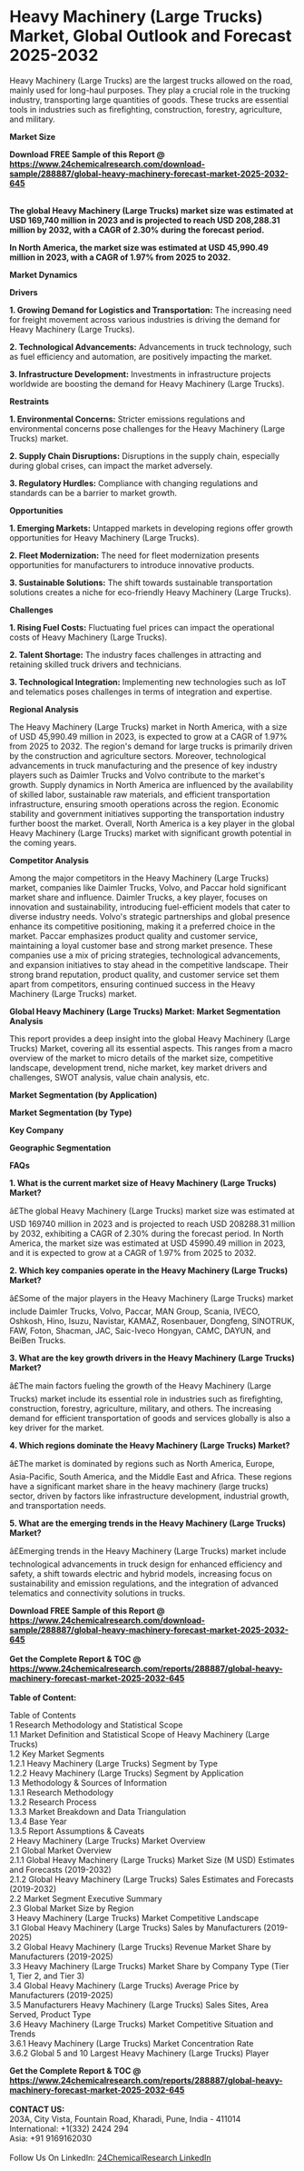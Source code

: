 <h1>Heavy Machinery (Large Trucks) Market, Global Outlook and Forecast 2025-2032</h1><p>Heavy Machinery (Large Trucks) are the largest trucks allowed on the road, mainly used for long-haul purposes. They play a crucial role in the trucking industry, transporting large quantities of goods. These trucks are essential tools in industries such as firefighting, construction, forestry, agriculture, and military.</p><p>
<strong>Market Size</strong></p><p>
</p><div><b>Download FREE Sample of this Report @ 
            <a href="https://www.24chemicalresearch.com/download-sample/288887/global-heavy-machinery-forecast-market-2025-2032-645">
            https://www.24chemicalresearch.com/download-sample/288887/global-heavy-machinery-forecast-market-2025-2032-645</a></b></div><br><p><strong>The global Heavy Machinery (Large Trucks) market size was estimated at USD 169,740 million in 2023 and is projected to reach USD 208,288.31 million by 2032, with a CAGR of 2.30% during the forecast period.</strong></p><p>
</p><p><strong>In North America, the market size was estimated at USD 45,990.49 million in 2023, with a CAGR of 1.97% from 2025 to 2032.</strong></p><p>
<strong>Market Dynamics</strong></p><p>
<strong>Drivers</strong></p><p>
</p><p><strong>1. Growing Demand for Logistics and Transportation:</strong> The increasing need for freight movement across various industries is driving the demand for Heavy Machinery (Large Trucks).</p><p>
</p><p><strong>2. Technological Advancements:</strong> Advancements in truck technology, such as fuel efficiency and automation, are positively impacting the market.</p><p>
</p><p><strong>3. Infrastructure Development:</strong> Investments in infrastructure projects worldwide are boosting the demand for Heavy Machinery (Large Trucks).</p><p>
<strong>Restraints</strong></p><p>
</p><p><strong>1. Environmental Concerns:</strong> Stricter emissions regulations and environmental concerns pose challenges for the Heavy Machinery (Large Trucks) market.</p><p>
</p><p><strong>2. Supply Chain Disruptions:</strong> Disruptions in the supply chain, especially during global crises, can impact the market adversely.</p><p>
</p><p><strong>3. Regulatory Hurdles:</strong> Compliance with changing regulations and standards can be a barrier to market growth.</p><p>
<strong>Opportunities</strong></p><p>
</p><p><strong>1. Emerging Markets:</strong> Untapped markets in developing regions offer growth opportunities for Heavy Machinery (Large Trucks).</p><p>
</p><p><strong>2. Fleet Modernization:</strong> The need for fleet modernization presents opportunities for manufacturers to introduce innovative products.</p><p>
</p><p><strong>3. Sustainable Solutions:</strong> The shift towards sustainable transportation solutions creates a niche for eco-friendly Heavy Machinery (Large Trucks).</p><p>
<strong>Challenges</strong></p><p>
</p><p><strong>1. Rising Fuel Costs:</strong> Fluctuating fuel prices can impact the operational costs of Heavy Machinery (Large Trucks).</p><p>
</p><p><strong>2. Talent Shortage:</strong> The industry faces challenges in attracting and retaining skilled truck drivers and technicians.</p><p>
</p><p><strong>3. Technological Integration:</strong> Implementing new technologies such as IoT and telematics poses challenges in terms of integration and expertise.</p><p>
<strong>Regional Analysis</strong></p><p>
</p><p>The Heavy Machinery (Large Trucks) market in North America, with a size of USD 45,990.49 million in 2023, is expected to grow at a CAGR of 1.97% from 2025 to 2032. The region's demand for large trucks is primarily driven by the construction and agriculture sectors. Moreover, technological advancements in truck manufacturing and the presence of key industry players such as Daimler Trucks and Volvo contribute to the market's growth. Supply dynamics in North America are influenced by the availability of skilled labor, sustainable raw materials, and efficient transportation infrastructure, ensuring smooth operations across the region. Economic stability and government initiatives supporting the transportation industry further boost the market. Overall, North America is a key player in the global Heavy Machinery (Large Trucks) market with significant growth potential in the coming years.</p><p>
<strong>Competitor Analysis</strong></p><p>
</p><p>Among the major competitors in the Heavy Machinery (Large Trucks) market, companies like Daimler Trucks, Volvo, and Paccar hold significant market share and influence. Daimler Trucks, a key player, focuses on innovation and sustainability, introducing fuel-efficient models that cater to diverse industry needs. Volvo's strategic partnerships and global presence enhance its competitive positioning, making it a preferred choice in the market. Paccar emphasizes product quality and customer service, maintaining a loyal customer base and strong market presence. These companies use a mix of pricing strategies, technological advancements, and expansion initiatives to stay ahead in the competitive landscape. Their strong brand reputation, product quality, and customer service set them apart from competitors, ensuring continued success in the Heavy Machinery (Large Trucks) market.</p><p>
<strong>Global Heavy Machinery (Large Trucks) Market: Market Segmentation Analysis</strong></p><p>
</p><p>This report provides a deep insight into the global Heavy Machinery (Large Trucks) Market, covering all its essential aspects. This ranges from a macro overview of the market to micro details of the market size, competitive landscape, development trend, niche market, key market drivers and challenges, SWOT analysis, value chain analysis, etc.</p><p>
<strong>Market Segmentation (by Application)</strong></p><p>
</p><p>
<strong>Market Segmentation (by Type)</strong></p><p>
</p><p>
<strong>Key Company</strong></p><p>
</p><p>
<strong>Geographic Segmentation</strong></p><p>
</p><p>
<strong>FAQs</strong></p><p>
</p><p><strong>1. What is the current market size of Heavy Machinery (Large Trucks) Market?</strong></p><p>
</p><p>â£The global Heavy Machinery (Large Trucks) market size was estimated at USD 169740 million in 2023 and is projected to reach USD 208288.31 million by 2032, exhibiting a CAGR of 2.30% during the forecast period. In North America, the market size was estimated at USD 45990.49 million in 2023, and it is expected to grow at a CAGR of 1.97% from 2025 to 2032.</p><p>
</p><p><strong>2. Which key companies operate in the Heavy Machinery (Large Trucks) Market?</strong></p><p>
</p><p>â£Some of the major players in the Heavy Machinery (Large Trucks) market include Daimler Trucks, Volvo, Paccar, MAN Group, Scania, IVECO, Oshkosh, Hino, Isuzu, Navistar, KAMAZ, Rosenbauer, Dongfeng, SINOTRUK, FAW, Foton, Shacman, JAC, Saic-Iveco Hongyan, CAMC, DAYUN, and BeiBen Trucks.</p><p>
</p><p><strong>3. What are the key growth drivers in the Heavy Machinery (Large Trucks) Market?</strong></p><p>
</p><p>â£The main factors fueling the growth of the Heavy Machinery (Large Trucks) market include its essential role in industries such as firefighting, construction, forestry, agriculture, military, and others. The increasing demand for efficient transportation of goods and services globally is also a key driver for the market.</p><p>
</p><p><strong>4. Which regions dominate the Heavy Machinery (Large Trucks) Market?</strong></p><p>
</p><p>â£The market is dominated by regions such as North America, Europe, Asia-Pacific, South America, and the Middle East and Africa. These regions have a significant market share in the heavy machinery (large trucks) sector, driven by factors like infrastructure development, industrial growth, and transportation needs.</p><p>
</p><p><strong>5. What are the emerging trends in the Heavy Machinery (Large Trucks) Market?</strong></p><p>
</p><p>â£Emerging trends in the Heavy Machinery (Large Trucks) market include technological advancements in truck design for enhanced efficiency and safety, a shift towards electric and hybrid models, increasing focus on sustainability and emission regulations, and the integration of advanced telematics and connectivity solutions in trucks.</p><div><b>Download FREE Sample of this Report @ 
            <a href="https://www.24chemicalresearch.com/download-sample/288887/global-heavy-machinery-forecast-market-2025-2032-645">
            https://www.24chemicalresearch.com/download-sample/288887/global-heavy-machinery-forecast-market-2025-2032-645</a></b></div><br><div><b>Get the Complete Report & TOC @ 
            <a href="https://www.24chemicalresearch.com/reports/288887/global-heavy-machinery-forecast-market-2025-2032-645">
            https://www.24chemicalresearch.com/reports/288887/global-heavy-machinery-forecast-market-2025-2032-645</a></b></div><br>
            <b>Table of Content:</b><p>Table of Contents<br />
1 Research Methodology and Statistical Scope<br />
1.1 Market Definition and Statistical Scope of Heavy Machinery (Large Trucks)<br />
1.2 Key Market Segments<br />
1.2.1 Heavy Machinery (Large Trucks) Segment by Type<br />
1.2.2 Heavy Machinery (Large Trucks) Segment by Application<br />
1.3 Methodology & Sources of Information<br />
1.3.1 Research Methodology<br />
1.3.2 Research Process<br />
1.3.3 Market Breakdown and Data Triangulation<br />
1.3.4 Base Year<br />
1.3.5 Report Assumptions & Caveats<br />
2 Heavy Machinery (Large Trucks) Market Overview<br />
2.1 Global Market Overview<br />
2.1.1 Global Heavy Machinery (Large Trucks) Market Size (M USD) Estimates and Forecasts (2019-2032)<br />
2.1.2 Global Heavy Machinery (Large Trucks) Sales Estimates and Forecasts (2019-2032)<br />
2.2 Market Segment Executive Summary<br />
2.3 Global Market Size by Region<br />
3 Heavy Machinery (Large Trucks) Market Competitive Landscape<br />
3.1 Global Heavy Machinery (Large Trucks) Sales by Manufacturers (2019-2025)<br />
3.2 Global Heavy Machinery (Large Trucks) Revenue Market Share by Manufacturers (2019-2025)<br />
3.3 Heavy Machinery (Large Trucks) Market Share by Company Type (Tier 1, Tier 2, and Tier 3)<br />
3.4 Global Heavy Machinery (Large Trucks) Average Price by Manufacturers (2019-2025)<br />
3.5 Manufacturers Heavy Machinery (Large Trucks) Sales Sites, Area Served, Product Type<br />
3.6 Heavy Machinery (Large Trucks) Market Competitive Situation and Trends<br />
3.6.1 Heavy Machinery (Large Trucks) Market Concentration Rate<br />
3.6.2 Global 5 and 10 Largest Heavy Machinery (Large Trucks) Player</p><div><b>Get the Complete Report & TOC @ 
            <a href="https://www.24chemicalresearch.com/reports/288887/global-heavy-machinery-forecast-market-2025-2032-645">
            https://www.24chemicalresearch.com/reports/288887/global-heavy-machinery-forecast-market-2025-2032-645</a></b></div><br><b>CONTACT US:</b><br>
            203A, City Vista, Fountain Road, Kharadi, Pune, India - 411014<br>
            International: +1(332) 2424 294<br>
            Asia: +91 9169162030 <br><br>
            Follow Us On LinkedIn: <a href="https://www.linkedin.com/company/24chemicalresearch/">24ChemicalResearch LinkedIn</a>